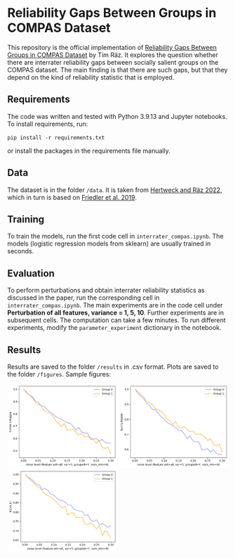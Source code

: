 # Reliability Gaps Between Groups in COMPAS Dataset

This repository is the official implementation of [Reliability Gaps Between Groups in COMPAS Dataset](https://arxiv.org/abs/...) by Tim Räz. It explores the question whether there are interrater reliability gaps between socially salient groups on the COMPAS dataset. The main finding is that there are such gaps, but that they depend on the kind of reliability statistic that is employed.

## Requirements

The code was written and tested with Python 3.9.13 and Jupyter notebooks. To install requirements, run:

```setup
pip install -r requirements.txt
```
or install the packages in the requirements file manually.
## Data

The dataset is in the folder `/data`. It is taken from [Hertweck and Räz 2022](https://github.com/hcorinna/gradual-compatibility), which in turn is based on [Friedler et al. 2019](https://github.com/algofairness/fairness-comparison).

## Training

To train the models, run the first code cell in `interrater_compas.ipynb`. The models (logistic regression models from sklearn) are usually trained in seconds.

## Evaluation

To perform perturbations and obtain interrater reliability statistics as discussed in the paper, run the corresponding cell in `interrater_compas.ipynb`. The main experiments are in the code cell under **Perturbation of all features, variance = 1, 5, 10**. Further experiments are in subsequent cells. The computation can take a few minutes. To run different experiments, modify the `parameter_experiment` dictionary in the notebook.

## Results

Results are saved to the folder `/results` in .csv format. Plots are saved to the folder `/figures`. Sample figures:

<img src="Figures/Kappa_feature_set=all_var=5_grouped=Y_num_min=N.png" width="250">
<img src="Figures/PABAK_feature_set=all_var=5_grouped=Y_num_min=N.png" width="250">
<img src="Figures/ICCA_feature_set=all_var=5_grouped=Y_num_min=N.png" width="250">